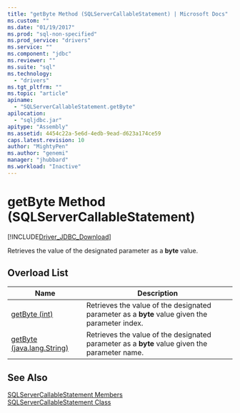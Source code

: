 ```yaml
---
title: "getByte Method (SQLServerCallableStatement) | Microsoft Docs"
ms.custom: ""
ms.date: "01/19/2017"
ms.prod: "sql-non-specified"
ms.prod_service: "drivers"
ms.service: ""
ms.component: "jdbc"
ms.reviewer: ""
ms.suite: "sql"
ms.technology: 
  - "drivers"
ms.tgt_pltfrm: ""
ms.topic: "article"
apiname: 
  - "SQLServerCallableStatement.getByte"
apilocation: 
  - "sqljdbc.jar"
apitype: "Assembly"
ms.assetid: 4454c22a-5e6d-4edb-9ead-d623a174ce59
caps.latest.revision: 10
author: "MightyPen"
ms.author: "genemi"
manager: "jhubbard"
ms.workload: "Inactive"
---
```

# getByte Method (SQLServerCallableStatement)
[!INCLUDE[Driver_JDBC_Download](../../../includes/driver_jdbc_download.md)]

  Retrieves the value of the designated parameter as a **byte** value.  
  
## Overload List  
  
|Name|Description|  
|----------|-----------------|  
|[getByte (int)](../../../connect/jdbc/reference/getbyte-method-int.md)|Retrieves the value of the designated parameter as a **byte** value given the parameter index.|  
|[getByte (java.lang.String)](../../../connect/jdbc/reference/getbyte-method-java-lang-string.md)|Retrieves the value of the designated parameter as a **byte** value given the parameter name.|  
  
## See Also  
 [SQLServerCallableStatement Members](../../../connect/jdbc/reference/sqlservercallablestatement-members.md)   
 [SQLServerCallableStatement Class](../../../connect/jdbc/reference/sqlservercallablestatement-class.md)  
  
  
